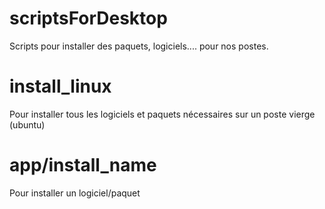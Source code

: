 # scriptsForDesktop
Scripts pour installer des paquets, logiciels.... pour nos postes.

# install_linux
Pour installer tous les logiciels et paquets nécessaires sur un poste vierge (ubuntu)

# app/install_name
Pour installer un logiciel/paquet

